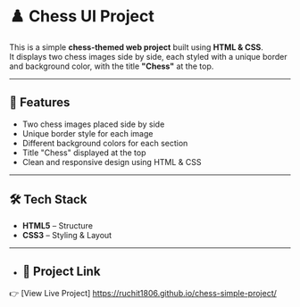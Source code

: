 # ♟️ Chess UI Project

This is a simple **chess-themed web project** built using **HTML & CSS**.  
It displays two chess images side by side, each styled with a unique border and background color, with the title **"Chess"** at the top.

---

## 📸 Features
- Two chess images placed side by side  
- Unique border style for each image  
- Different background colors for each section  
- Title "Chess" displayed at the top  
- Clean and responsive design using HTML & CSS  

---

## 🛠️ Tech Stack
- **HTML5** – Structure  
- **CSS3** – Styling & Layout

---

- ## 🔗 Project Link
👉 [View Live Project] https://ruchit1806.github.io/chess-simple-project/
